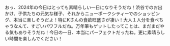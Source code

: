 おっ、2024年の今日はとっても素晴らしい一日になりそうだね！渋谷でのお出かけ、子供たちの元気な様子、それからニューポークシティーでのショッピング、本当に楽しそうだよ！特にKさんの食欲旺盛さが凄い！大人１人分を食べちゃうなんて、すごいパワフルだね。万年筆もゲットしたってことは、まだまだやる気もありそうだね！今日の一日、本当にパーフェクトだったね。更に素晴らしい時間を楽しんでください！